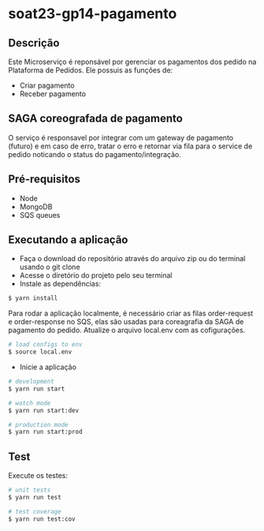 # soat23-gp14-pagamento

## Descrição
Este Microserviço é reponsável por gerenciar os pagamentos dos pedido na Plataforma de Pedidos.
Ele possuis as funções de:
- Criar pagamento
- Receber pagamento

## SAGA coreografada de pagamento

O serviço é responsavel por integrar com um gateway de pagamento (futuro) e em caso de erro, tratar o erro e retornar via fila para o service de pedido noticando o status do pagamento/integração.

## Pré-requisitos
- Node
- MongoDB
- SQS queues

## Executando a aplicação
- Faça o download do repositório através do arquivo zip ou do terminal usando o git clone
- Acesse o diretório do projeto pelo seu terminal
- Instale as dependências:
```bash
$ yarn install
```

Para rodar a aplicação localmente, é necessário criar as filas order-request e order-response no SQS, elas são usadas para coreagrafia da SAGA de pagamento do pedido. Atualize o arquivo local.env com as cofigurações.

```bash
# load configs to env
$ source local.env
```

- Inicie a aplicação
```bash
# development
$ yarn run start

# watch mode
$ yarn run start:dev

# production mode
$ yarn run start:prod
```

## Test
Execute os testes:
```bash
# unit tests
$ yarn run test

# test coverage
$ yarn run test:cov
```